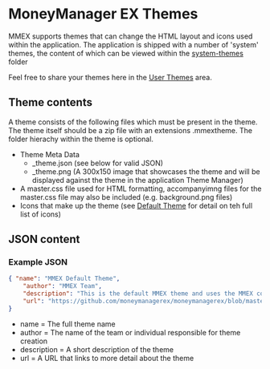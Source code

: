 # MoneyManager EX Themes

MMEX supports themes that can change the HTML layout and icons used within the application. The application is
shipped with a number of 'system' themes, the content of which can be viewed within the [system-themes](system-themes/) folder

Feel free to share your themes here in the [User Themes](other-themes/) area.

## Theme contents

A theme consists of the following files which must be present in the theme. The theme itself should be a zip file with an extensions .mmextheme. The folder hierachy within the theme is optional.

- Theme Meta Data
    - _theme.json (see below for valid JSON)
    - _theme.png (A 300x150 image that showcases the theme and will be displayed against the theme in the application Theme Manager)
- A master.css file used for HTML formatting, accompanyimng files for the master.css file may also be included (e.g. background.png files)
- Icons that make up the theme (see [Default Theme](system-themes/default/) for detail on teh full list of icons)

## JSON content

### Example JSON

```json
{ "name": "MMEX Default Theme",
    "author": "MMEX Team",
    "description": "This is the default MMEX theme and uses the MMEX colour scheme. It is a simple 'duo color' theme",
    "url": "https://github.com/moneymanagerex/moneymanagerex/blob/master/resources/themes/default/readme.md"
}
```

- name = The full theme name
- author = The name of the team or individual responsible for theme creation
- description = A short description of the theme
- url = A URL that links to more detail about the theme


